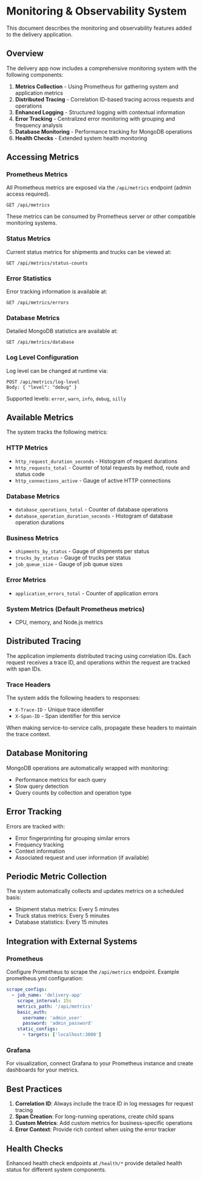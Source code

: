 # Monitoring & Observability System

This document describes the monitoring and observability features added to the delivery application.

## Overview

The delivery app now includes a comprehensive monitoring system with the following components:

1. **Metrics Collection** - Using Prometheus for gathering system and application metrics
2. **Distributed Tracing** - Correlation ID-based tracing across requests and operations
3. **Enhanced Logging** - Structured logging with contextual information
4. **Error Tracking** - Centralized error monitoring with grouping and frequency analysis
5. **Database Monitoring** - Performance tracking for MongoDB operations
6. **Health Checks** - Extended system health monitoring

## Accessing Metrics

### Prometheus Metrics

All Prometheus metrics are exposed via the `/api/metrics` endpoint (admin access required).

```
GET /api/metrics
```

These metrics can be consumed by Prometheus server or other compatible monitoring systems.

### Status Metrics

Current status metrics for shipments and trucks can be viewed at:

```
GET /api/metrics/status-counts
```

### Error Statistics

Error tracking information is available at:

```
GET /api/metrics/errors
```

### Database Metrics

Detailed MongoDB statistics are available at:

```
GET /api/metrics/database
```

### Log Level Configuration

Log level can be changed at runtime via:

```
POST /api/metrics/log-level
Body: { "level": "debug" }
```

Supported levels: `error`, `warn`, `info`, `debug`, `silly`

## Available Metrics

The system tracks the following metrics:

### HTTP Metrics
- `http_request_duration_seconds` - Histogram of request durations
- `http_requests_total` - Counter of total requests by method, route and status code
- `http_connections_active` - Gauge of active HTTP connections

### Database Metrics
- `database_operations_total` - Counter of database operations
- `database_operation_duration_seconds` - Histogram of database operation durations

### Business Metrics
- `shipments_by_status` - Gauge of shipments per status
- `trucks_by_status` - Gauge of trucks per status
- `job_queue_size` - Gauge of job queue sizes

### Error Metrics
- `application_errors_total` - Counter of application errors

### System Metrics (Default Prometheus metrics)
- CPU, memory, and Node.js metrics

## Distributed Tracing

The application implements distributed tracing using correlation IDs. Each request receives a trace ID, and operations within the request are tracked with span IDs.

### Trace Headers

The system adds the following headers to responses:
- `X-Trace-ID` - Unique trace identifier
- `X-Span-ID` - Span identifier for this service

When making service-to-service calls, propagate these headers to maintain the trace context.

## Database Monitoring

MongoDB operations are automatically wrapped with monitoring:
- Performance metrics for each query
- Slow query detection
- Query counts by collection and operation type

## Error Tracking

Errors are tracked with:
- Error fingerprinting for grouping similar errors
- Frequency tracking
- Context information
- Associated request and user information (if available)

## Periodic Metric Collection

The system automatically collects and updates metrics on a scheduled basis:
- Shipment status metrics: Every 5 minutes
- Truck status metrics: Every 5 minutes
- Database statistics: Every 15 minutes

## Integration with External Systems

### Prometheus

Configure Prometheus to scrape the `/api/metrics` endpoint. Example prometheus.yml configuration:

```yaml
scrape_configs:
  - job_name: 'delivery-app'
    scrape_interval: 15s
    metrics_path: '/api/metrics'
    basic_auth:
      username: 'admin_user'
      password: 'admin_password'
    static_configs:
      - targets: ['localhost:3000']
```

### Grafana

For visualization, connect Grafana to your Prometheus instance and create dashboards for your metrics.

## Best Practices

1. **Correlation ID**: Always include the trace ID in log messages for request tracing
2. **Span Creation**: For long-running operations, create child spans
3. **Custom Metrics**: Add custom metrics for business-specific operations
4. **Error Context**: Provide rich context when using the error tracker

## Health Checks

Enhanced health check endpoints at `/health/*` provide detailed health status for different system components. 